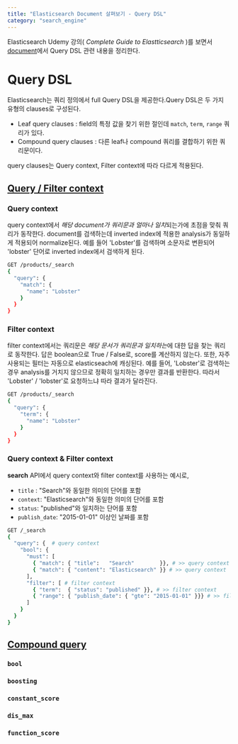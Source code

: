 ```yaml
---
title: "Elasticsearch Document 살펴보기 - Query DSL"
category: "search_engine"
---
```

Elasticsearch Udemy 강의( *Complete Guide to Elastticsearch* )를 보면서 [document](https://www.elastic.co/guide/en/elasticsearch/reference/current/index.html)에서 Query DSL 관련 내용을 정리한다. 

# Query DSL
Elasticsearch는 쿼리 정의에서 full Query DSL을 제공한다.Query DSL은 두 가지 유형의 clauses로 구성된다.
[](https://miro.medium.com/max/960/1*B2CWVPrA2EwqANIU13xe5w.png)

- Leaf query clauses : field의 특정 값을 찾기 위한 절인데 `match`, `term`, `range` 쿼리가 있다.
- Compound query clauses : 다른 leaf나 compound 쿼리를 결합하기 위한 쿼리문이다.

query clauses는 Query context, Filter context에 따라 다르게 적용된다. 
## [Query / Filter context](https://www.elastic.co/guide/en/elasticsearch/reference/current/query-filter-context.html) 

### Query context
query context에서 *해당 document가 쿼리문과 얼마나 일치*되는가에 초점을 맞춰 쿼리가 동작한다. document를 검색하는데 inverted index에 적용한 analysis가 동일하게 적용되어 normalize된다. 예를 들어 'Lobster'를 검색하며 소문자로 변환되어 'lobster' 단어로 inverted index에서 검색하게 된다. 
```sh 
GET /products/_search
{
  "query": {
    "match": {
      "name": "Lobster"
    }
  }
}
```

### Filter context
filter context에서는 쿼리문은 *해당 문서가 쿼리문과 일치하는*에 대한 답을 찾는 쿼리로 동작한다. 답은 boolean으로 True / False로, score를 계산하지 않는다. 
또한, 자주 사용되는 필터는 자동으로 elasticseach에 캐싱된다. 예를 들어, 'Lobster'로 검색하는 경우 analysis를 거치지 않으므로 정확히 일치하는 경우만 결과를 반환한다. 따라서 'Lobster' / 'lobster'로 요청하느냐 따라 결과가 달라진다. 
```sh
GET /products/_search
{
  "query": {
    "term": {
      "name": "Lobster"
    }
  }
}
```

### Query context & Filter context 
**search** API에서 query context와 filter context를 사용하는 예시로,
- `title` : "Search"와 동일한 의미의 단어를 포함
- `context`: "Elasticsearch"와 동일한 의미의 단어를 포함
- `status`: "published"와 일치하는 단어를 포함
- `publish_date`: "2015-01-01" 이상인 날짜를 포함

```sh
GET /_search
{
  "query": {  # query context
    "bool": { 
      "must": [
        { "match": { "title":   "Search"        }}, # >> query context
        { "match": { "content": "Elasticsearch" }} # >> query context
      ],
      "filter": [ # filter context
        { "term":  { "status": "published" }}, # >> filter context
        { "range": { "publish_date": { "gte": "2015-01-01" }}} # >> filter context
      ]
    }
  }
}
```

## [Compound query](https://www.elastic.co/guide/en/elasticsearch/reference/current/compound-queries.html)

### `bool`
### `boosting`
### `constant_score`
### `dis_max`
### `function_score`